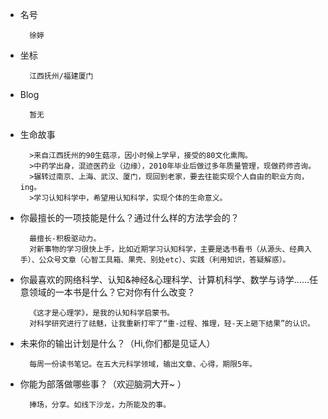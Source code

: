 
- 名号

		徐婷
- 坐标

		江西抚州/福建厦门
- Blog

		暂无
- 生命故事

		>来自江西抚州的90生菇凉，因小时候上学早，接受的80文化熏陶。
		>中药学出身，混迹医药业（边缘），2010年毕业后做过多年质量管理，现做药师咨询。
		>辗转过南京、上海、武汉、厦门，现回到老家，要去往能实现个人自由的职业方向，ing。
		>学习认知科学中，希望用认知科学，实现个体的生命意义。
- 你最擅长的一项技能是什么？通过什么样的方法学会的？

		最擅长-积极驱动力。
		对新事物的学习很快上手，比如近期学习认知科学，主要是选书看书（从源头、经典入手）、公众号文章（心智工具箱、果壳、别处etc）、实践（利用知识，答疑解惑）。
- 你最喜欢的网络科学、认知&神经&心理科学、计算机科学、数学与诗学……任意领域的一本书是什么？它对你有什么改变？

		《这才是心理学》，是我的认知科学启蒙书。
		对科学研究进行了祛魅，让我重新打牢了“重-过程、推理，轻-天上砸下结果”的认识。
- 未来你的输出计划是什么？（Hi,你们都是见证人）

		每周一份读书笔记。在五大元科学领域，输出文章、心得，期限5年。
- 你能为部落做哪些事？（欢迎脑洞大开~ ）

		捧场，分享。如线下沙龙，力所能及的事。